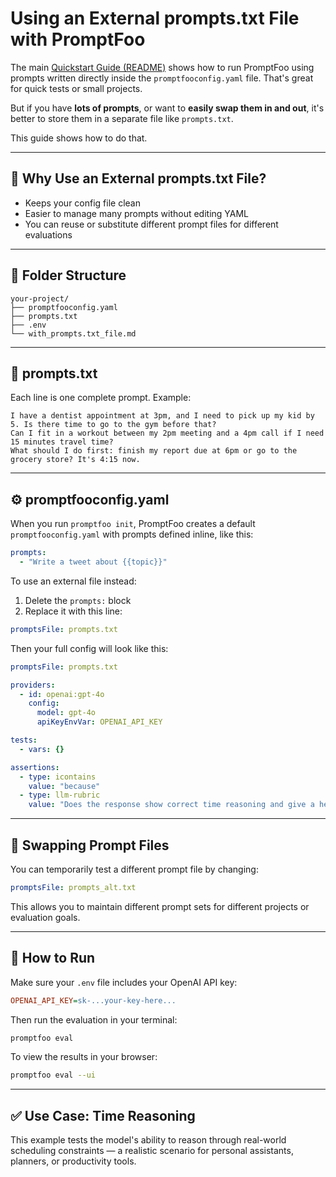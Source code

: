 # Using an External prompts.txt File with PromptFoo

The main [Quickstart Guide (README)](./README.md) shows how to run PromptFoo using prompts written directly inside the `promptfooconfig.yaml` file. That's great for quick tests or small projects.

But if you have **lots of prompts**, or want to **easily swap them in and out**, it's better to store them in a separate file like `prompts.txt`.

This guide shows how to do that.

---

## 🧾 Why Use an External prompts.txt File?

- Keeps your config file clean  
- Easier to manage many prompts without editing YAML  
- You can reuse or substitute different prompt files for different evaluations

---

## 📁 Folder Structure

```
your-project/
├── promptfooconfig.yaml
├── prompts.txt
├── .env
└── with_prompts.txt_file.md
```

---

## 📄 prompts.txt

Each line is one complete prompt. Example:

```
I have a dentist appointment at 3pm, and I need to pick up my kid by 5. Is there time to go to the gym before that?
Can I fit in a workout between my 2pm meeting and a 4pm call if I need 15 minutes travel time?
What should I do first: finish my report due at 6pm or go to the grocery store? It's 4:15 now.
```

---

## ⚙️ promptfooconfig.yaml

When you run `promptfoo init`, PromptFoo creates a default `promptfooconfig.yaml` with prompts defined inline, like this:

```yaml
prompts:
  - "Write a tweet about {{topic}}"
```

To use an external file instead:

1. Delete the `prompts:` block
2. Replace it with this line:

```yaml
promptsFile: prompts.txt
```

Then your full config will look like this:

```yaml
promptsFile: prompts.txt

providers:
  - id: openai:gpt-4o
    config:
      model: gpt-4o
      apiKeyEnvVar: OPENAI_API_KEY

tests:
  - vars: {}

assertions:
  - type: icontains
    value: "because"
  - type: llm-rubric
    value: "Does the response show correct time reasoning and give a helpful plan?"
```

---

## 🔄 Swapping Prompt Files

You can temporarily test a different prompt file by changing:

```yaml
promptsFile: prompts_alt.txt
```

This allows you to maintain different prompt sets for different projects or evaluation goals.

---

## 🚀 How to Run

Make sure your `.env` file includes your OpenAI API key:

```ini
OPENAI_API_KEY=sk-...your-key-here...
```

Then run the evaluation in your terminal:

```bash
promptfoo eval
```

To view the results in your browser:

```bash
promptfoo eval --ui
```

---

## ✅ Use Case: Time Reasoning

This example tests the model's ability to reason through real-world scheduling constraints — a realistic scenario for personal assistants, planners, or productivity tools.

